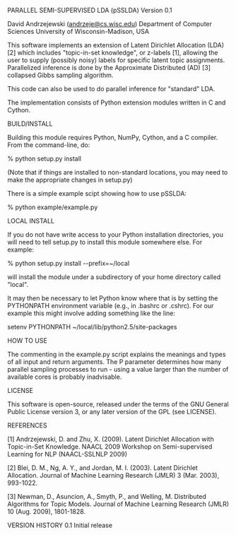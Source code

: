 PARALLEL SEMI-SUPERVISED LDA (pSSLDA)
Version 0.1

David Andrzejewski (andrzeje@cs.wisc.edu)
Department of Computer Sciences
University of Wisconsin-Madison, USA



This software implements an extension of Latent Dirichlet Allocation
(LDA) [2] which includes "topic-in-set knowledge", or z-labels [1],
allowing the user to supply (possibly noisy) labels for specific
latent topic assignments.  Parallelized inference is done by the
Approximate Distributed (AD) [3] collapsed Gibbs sampling algorithm.

This code can also be used to do parallel inference for "standard"
LDA.

The implementation consists of Python extension modules written in C
and Cython.



BUILD/INSTALL

Building this module requires Python, NumPy, Cython, and a C compiler.
From the command-line, do:

% python setup.py install

(Note that if things are installed to non-standard locations, you may
need to make the appropriate changes in setup.py)

There is a simple example scipt showing how to use pSSLDA:

% python example/example.py



LOCAL INSTALL

If you do not have write access to your Python installation directories,
you will need to tell setup.py to install this module somewhere else.
For example:

% python setup.py install --prefix=~/local

will install the module under a subdirectory of your home directory called 
"local".

It may then be necessary to let Python know where that is by setting
the PYTHONPATH environment variable (e.g., in .bashrc or .cshrc).  For
our example this might involve adding something like the line:

setenv PYTHONPATH ~/local/lib/python2.5/site-packages



HOW TO USE

The commenting in the example.py script explains the meanings and
types of all input and return arguments.  The P parameter determines
how many parallel sampling processes to run - using a value larger
than the number of available cores is probably inadvisable.



LICENSE

This software is open-source, released under the terms of the GNU
General Public License version 3, or any later version of the GPL (see
LICENSE).



REFERENCES

[1] Andrzejewski, D. and Zhu, X. (2009).  Latent Dirichlet Allocation
with Topic-in-Set Knowledge. NAACL 2009 Workshop on Semi-supervised
Learning for NLP (NAACL-SSLNLP 2009)

[2] Blei, D. M., Ng, A. Y., and Jordan, M. I. (2003). Latent Dirichlet
Allocation.  Journal of Machine Learning Research (JMLR) 3
(Mar. 2003), 993-1022.

[3] Newman, D., Asuncion, A., Smyth, P., and Welling, M.  Distributed
Algorithms for Topic Models. Journal of Machine Learning Research
(JMLR) 10 (Aug. 2009), 1801-1828.



VERSION HISTORY
0.1     Initial release
